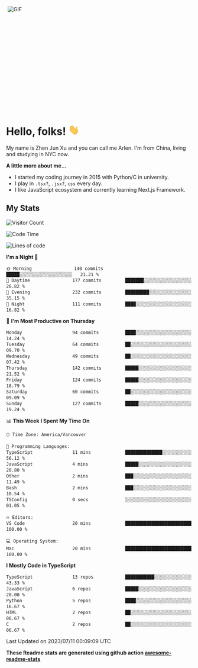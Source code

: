 <img align="right" alt="GIF" src="https://media.giphy.com/media/xUA7bdpLxQhsSQdyog/giphy.gif" width="500" height="320" />

# Hello, folks! <img src="https://raw.githubusercontent.com/arlenxuzj/arlenxuzj/master/assets/wave.gif" width="30px">

My name is Zhen Jun Xu and you can call me Arlen. I'm from China, living and studying in NYC now.

**A little more about me...**

 - I started my coding journey in 2015 with Python/C in university.
 - I play in `.tsx?`, `.jsx?`, `css` every day.
 - I like JavaScript ecosystem and currently learning Next.js Framework.

## My Stats

![Visitor Count](https://komarev.com/ghpvc/?username=arlenxuzj&color=blue&label=Profile+Views)

<!--START_SECTION:waka-->
![Code Time](http://img.shields.io/badge/Code%20Time-3%2C339%20hrs%2027%20mins-blue)

![Lines of code](https://img.shields.io/badge/From%20Hello%20World%20I%27ve%20Written-1.0%20million%20lines%20of%20code-blue)

**I'm a Night 🦉** 

```text
🌞 Morning                140 commits         █████░░░░░░░░░░░░░░░░░░░░   21.21 % 
🌆 Daytime                177 commits         ███████░░░░░░░░░░░░░░░░░░   26.82 % 
🌃 Evening                232 commits         █████████░░░░░░░░░░░░░░░░   35.15 % 
🌙 Night                  111 commits         ████░░░░░░░░░░░░░░░░░░░░░   16.82 % 
```
📅 **I'm Most Productive on Thursday** 

```text
Monday                   94 commits          ████░░░░░░░░░░░░░░░░░░░░░   14.24 % 
Tuesday                  64 commits          ██░░░░░░░░░░░░░░░░░░░░░░░   09.70 % 
Wednesday                49 commits          ██░░░░░░░░░░░░░░░░░░░░░░░   07.42 % 
Thursday                 142 commits         █████░░░░░░░░░░░░░░░░░░░░   21.52 % 
Friday                   124 commits         █████░░░░░░░░░░░░░░░░░░░░   18.79 % 
Saturday                 60 commits          ██░░░░░░░░░░░░░░░░░░░░░░░   09.09 % 
Sunday                   127 commits         █████░░░░░░░░░░░░░░░░░░░░   19.24 % 
```


📊 **This Week I Spent My Time On** 

```text
🕑︎ Time Zone: America/Vancouver

💬 Programming Languages: 
TypeScript               11 mins             ██████████████░░░░░░░░░░░   56.12 % 
JavaScript               4 mins              █████░░░░░░░░░░░░░░░░░░░░   20.80 % 
Other                    2 mins              ███░░░░░░░░░░░░░░░░░░░░░░   11.49 % 
Bash                     2 mins              ███░░░░░░░░░░░░░░░░░░░░░░   10.54 % 
TSConfig                 0 secs              ░░░░░░░░░░░░░░░░░░░░░░░░░   01.05 % 

🔥 Editors: 
VS Code                  20 mins             █████████████████████████   100.00 % 

💻 Operating System: 
Mac                      20 mins             █████████████████████████   100.00 % 
```

**I Mostly Code in TypeScript** 

```text
TypeScript               13 repos            ███████████░░░░░░░░░░░░░░   43.33 % 
JavaScript               6 repos             █████░░░░░░░░░░░░░░░░░░░░   20.00 % 
Python                   5 repos             ████░░░░░░░░░░░░░░░░░░░░░   16.67 % 
HTML                     2 repos             ██░░░░░░░░░░░░░░░░░░░░░░░   06.67 % 
C                        2 repos             ██░░░░░░░░░░░░░░░░░░░░░░░   06.67 % 
```




 Last Updated on 2023/07/11 00:09:09 UTC
<!--END_SECTION:waka-->

**These Readme stats are generated using github action [awesome-readme-stats](https://github.com/anmol098/waka-readme-stats)**


